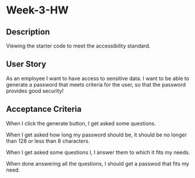 # Week-3-HW

## Description
Viewing the starter code to meet the accessibility standard.

## User Story
As an employee I want to have access to sensitive data.
I want to be able to generate a password that meets criteria for the user, so that the password provides good security!

## Acceptance Criteria
When I click the generate button, I get asked some questions.

When I get asked how long my password should be, it should be no longer than 128 or less than 8 characters.

When I get asked some questions I, I answer them to which it fits my needs. 

When done answering all the questions, I should get a passwod that fits my need.